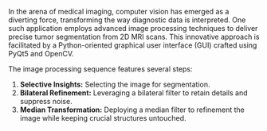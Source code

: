 
In the arena of medical imaging, computer vision has emerged as a diverting force, transforming the way diagnostic data is interpreted. One such application employs advanced image processing techniques to deliver precise tumor segmentation from 2D MRI scans. This innovative approach is facilitated by a Python-oriented graphical user interface (GUI) crafted using PyQt5 and OpenCV.

The image processing sequence features several steps:
1. **Selective Insights:** Selecting the image for segmentation.
2. **Bilateral Refinement:** Leveraging a bilateral filter to retain details and suppress noise.
3. **Median Transformation:** Deploying a median filter to refinement the image while keeping crucial structures untouched.